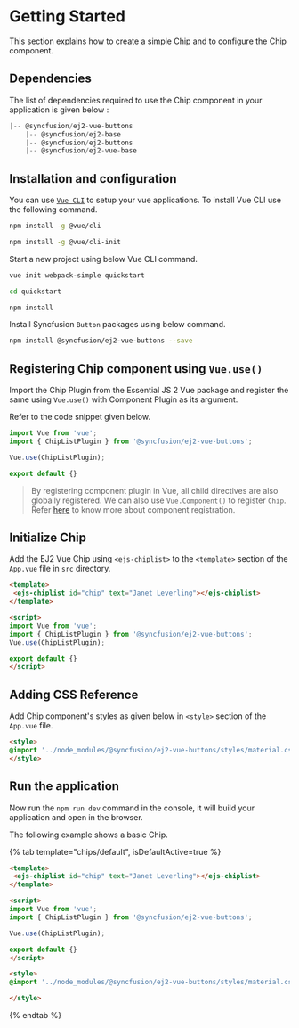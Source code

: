 # Getting Started

This section explains how to create a simple Chip and to configure
the
 Chip
component.

## Dependencies

The list of dependencies required to use the Chip     component in your application is given      below :

```js
|-- @syncfusion/ej2-vue-buttons
    |-- @syncfusion/ej2-base
    |-- @syncfusion/ej2-buttons
    |-- @syncfusion/ej2-vue-base
```

## Installation and   configuration

You can use [`Vue CLI`](https://github.com/vuejs/vue-cli) to setup your vue applications.
To install Vue CLI use the following command.

```bash
npm install -g @vue/cli

npm install -g @vue/cli-init
```

Start a new project using below Vue CLI command.

```bash
vue init webpack-simple quickstart

cd quickstart

npm install

```

Install Syncfusion `Button` packages using below command.

```bash
npm install @syncfusion/ej2-vue-buttons --save
```

## Registering Chip component using `Vue.use()`

Import the Chip Plugin from the Essential JS 2 Vue package and register the same using `Vue.use()` with Component Plugin as its argument.

Refer to the code snippet given below.

```javascript
import Vue from 'vue';
import { ChipListPlugin } from '@syncfusion/ej2-vue-buttons';

Vue.use(ChipListPlugin);

export default {}
```

> By registering component plugin in Vue, all child directives are also globally registered.
We can also use `Vue.Component()` to register `Chip`.
Refer [here](../common/template#vuecomponent) to know more about component registration.

## Initialize Chip

Add the EJ2 Vue Chip using `<ejs-chiplist>` to the `<template>` section of the `App.vue` file in `src` directory.

```html
<template>
 <ejs-chiplist id="chip" text="Janet Leverling"></ejs-chiplist>
</template>

<script>
import Vue from 'vue';
import { ChipListPlugin } from '@syncfusion/ej2-vue-buttons';
Vue.use(ChipListPlugin);

export default {}
</script>
```

## Adding CSS Reference

Add Chip component's styles as given below in `<style>` section of the `App.vue` file.

```html
<style>
@import '../node_modules/@syncfusion/ej2-vue-buttons/styles/material.css';
</style>
```

## Run the application

Now run the `npm run dev` command in the console, it will build your application and open in the browser.

The following example shows a basic Chip.

{% tab template="chips/default", isDefaultActive=true %}

```html
<template>
 <ejs-chiplist id="chip" text="Janet Leverling"></ejs-chiplist>
</template>

<script>
import Vue from 'vue';
import { ChipListPlugin } from '@syncfusion/ej2-vue-buttons';

Vue.use(ChipListPlugin);

export default {}
</script>

<style>
@import '../node_modules/@syncfusion/ej2-vue-buttons/styles/material.css';

</style>
```

{% endtab %}
